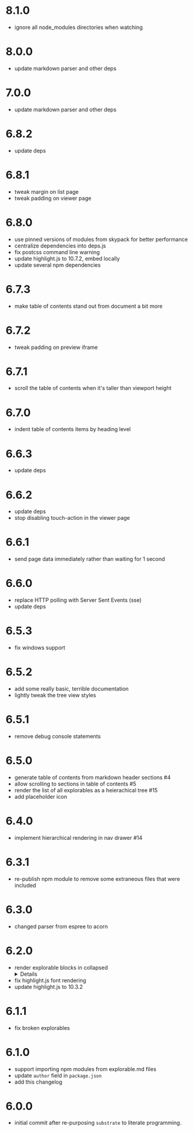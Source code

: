 # 8.1.0
* ignore all node_modules directories when watching


# 8.0.0
* update markdown parser and other deps


# 7.0.0
* update markdown parser and other deps


# 6.8.2
* update deps


# 6.8.1
* tweak margin on list page
* tweak padding on viewer page


# 6.8.0
* use pinned versions of modules from skypack for better performance
* centralize dependencies into deps.js
* fix postcss command line warning
* update highlight.js to 10.7.2, embed locally
* update several npm dependencies


# 6.7.3
* make table of contents stand out from document a bit more


# 6.7.2
* tweak padding on preview iframe


# 6.7.1
* scroll the table of contents when it's taller than viewport height


# 6.7.0
* indent table of contents items by heading level


# 6.6.3
* update deps


# 6.6.2
* update deps
* stop disabling touch-action in the viewer page


# 6.6.1
* send page data immediately rather than waiting for 1 second


# 6.6.0
* replace HTTP polling with Server Sent Events (sse)
* update deps


# 6.5.3
* fix windows support


# 6.5.2
* add some really basic, terrible documentation
* lightly tweak the tree view styles


# 6.5.1
* remove debug console statements


# 6.5.0
* generate table of contents from markdown header sections #4
* allow scrolling to sections in table of contents #5
* render the list of all explorables as a heierachical tree #15
* add placeholder icon


# 6.4.0
* implement hierarchical rendering in nav drawer #14


# 6.3.1
* re-publish npm module to remove some extraneous files that were included


# 6.3.0
* changed parser from espree to acorn


# 6.2.0
* render explorable blocks in collapsed <details> elements
* fix highlight.js font rendering
* update highlight.js to 10.3.2


# 6.1.1
* fix broken explorables


# 6.1.0
* support importing npm modules from explorable.md files
* update `author` field in `package.json`
* add this changelog


# 6.0.0
* initial commit after re-purposing `substrate` to literate programming.
